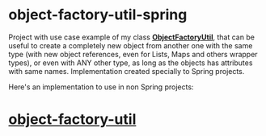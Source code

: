 # object-factory-util-spring
Project with use case example of my class [**ObjectFactoryUtil**](https://github.com/gregoryfeijon/object-factory-util-spring/blob/main/src/main/java/br/com/gregoryfeijon/objectfactoryutilspring/util/ObjectFactoryUtil.java), that can be useful to create a completely new object from another one with the same type (with new object references, even for Lists, Maps and others wrapper types), or even with ANY other type, as long as the objects has attributes with same names. Implementation created specially to Spring projects.

Here's an implementation to use in non Spring projects:

# [object-factory-util](https://github.com/gregoryfeijon/object-factory-util)
